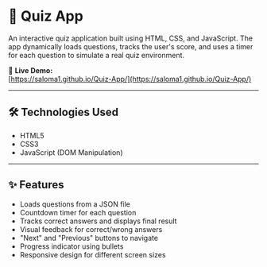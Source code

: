 # 🧠 Quiz App

An interactive quiz application built using HTML, CSS, and JavaScript. The app dynamically loads questions, tracks the user's score, and uses a timer for each question to simulate a real quiz environment.

🔗 **Live Demo:**  
[https://saloma1.github.io/Quiz-App/](https://saloma1.github.io/Quiz-App/)

---

## 🛠️ Technologies Used

- HTML5  
- CSS3  
- JavaScript (DOM Manipulation)

---

## ✨ Features

- Loads questions from a JSON file  
- Countdown timer for each question  
- Tracks correct answers and displays final result  
- Visual feedback for correct/wrong answers  
- "Next" and "Previous" buttons to navigate  
- Progress indicator using bullets  
- Responsive design for different screen sizes
